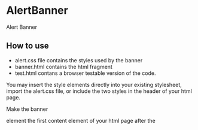 # AlertBanner
Alert Banner

## How to use
* alert.css file contains the styles used by the banner
* banner.html contains the html fragment
* test.html contans a browser testable version of the code.

You may insert the style elements directly into your existing stylesheet, import the alert.css file, or include the two styles in the header of your html page.

Make the banner <div> element the first content element of your html page after the </head>
